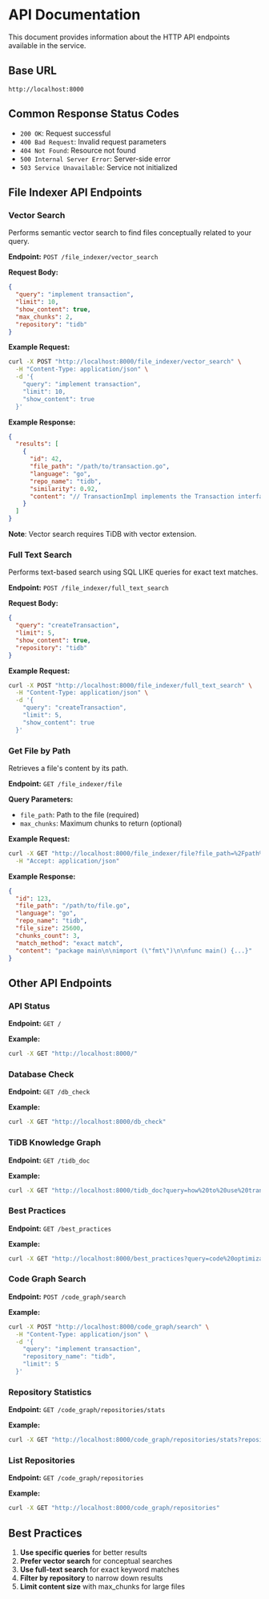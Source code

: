 # API Documentation

This document provides information about the HTTP API endpoints available in the service.

## Base URL

```
http://localhost:8000
```

## Common Response Status Codes

- `200 OK`: Request successful
- `400 Bad Request`: Invalid request parameters
- `404 Not Found`: Resource not found
- `500 Internal Server Error`: Server-side error
- `503 Service Unavailable`: Service not initialized

## File Indexer API Endpoints

### Vector Search

Performs semantic vector search to find files conceptually related to your query.

**Endpoint:** `POST /file_indexer/vector_search`

**Request Body:**
```json
{
  "query": "implement transaction",
  "limit": 10,
  "show_content": true,
  "max_chunks": 2,
  "repository": "tidb"
}
```

**Example Request:**
```bash
curl -X POST "http://localhost:8000/file_indexer/vector_search" \
  -H "Content-Type: application/json" \
  -d '{
    "query": "implement transaction",
    "limit": 10,
    "show_content": true
  }'
```

**Example Response:**
```json
{
  "results": [
    {
      "id": 42,
      "file_path": "/path/to/transaction.go",
      "language": "go",
      "repo_name": "tidb",
      "similarity": 0.92,
      "content": "// TransactionImpl implements the Transaction interface..."
    }
  ]
}
```

**Note**: Vector search requires TiDB with vector extension.

### Full Text Search

Performs text-based search using SQL LIKE queries for exact text matches.

**Endpoint:** `POST /file_indexer/full_text_search`

**Request Body:**
```json
{
  "query": "createTransaction",
  "limit": 5,
  "show_content": true,
  "repository": "tidb"
}
```

**Example Request:**
```bash
curl -X POST "http://localhost:8000/file_indexer/full_text_search" \
  -H "Content-Type: application/json" \
  -d '{
    "query": "createTransaction",
    "limit": 5,
    "show_content": true
  }'
```

### Get File by Path

Retrieves a file's content by its path.

**Endpoint:** `GET /file_indexer/file`

**Query Parameters:**
- `file_path`: Path to the file (required)
- `max_chunks`: Maximum chunks to return (optional)

**Example Request:**
```bash
curl -X GET "http://localhost:8000/file_indexer/file?file_path=%2Fpath%2Fto%2Ffile.go" \
  -H "Accept: application/json"
```

**Example Response:**
```json
{
  "id": 123,
  "file_path": "/path/to/file.go",
  "language": "go",
  "repo_name": "tidb",
  "file_size": 25600,
  "chunks_count": 3,
  "match_method": "exact match",
  "content": "package main\n\nimport (\"fmt\")\n\nfunc main() {...}"
}
```

## Other API Endpoints

### API Status

**Endpoint:** `GET /`

**Example:**
```bash
curl -X GET "http://localhost:8000/"
```

### Database Check

**Endpoint:** `GET /db_check`

**Example:**
```bash
curl -X GET "http://localhost:8000/db_check"
```

### TiDB Knowledge Graph

**Endpoint:** `GET /tidb_doc`

**Example:**
```bash
curl -X GET "http://localhost:8000/tidb_doc?query=how%20to%20use%20transactions"
```

### Best Practices

**Endpoint:** `GET /best_practices`

**Example:**
```bash
curl -X GET "http://localhost:8000/best_practices?query=code%20optimization"
```

### Code Graph Search

**Endpoint:** `POST /code_graph/search`

**Example:**
```bash
curl -X POST "http://localhost:8000/code_graph/search" \
  -H "Content-Type: application/json" \
  -d '{
    "query": "implement transaction",
    "repository_name": "tidb",
    "limit": 5
  }'
```

### Repository Statistics

**Endpoint:** `GET /code_graph/repositories/stats`

**Example:**
```bash
curl -X GET "http://localhost:8000/code_graph/repositories/stats?repository_name=tidb"
```

### List Repositories

**Endpoint:** `GET /code_graph/repositories`

**Example:**
```bash
curl -X GET "http://localhost:8000/code_graph/repositories"
```

## Best Practices

1. **Use specific queries** for better results
2. **Prefer vector search** for conceptual searches
3. **Use full-text search** for exact keyword matches
4. **Filter by repository** to narrow down results
5. **Limit content size** with max_chunks for large files 